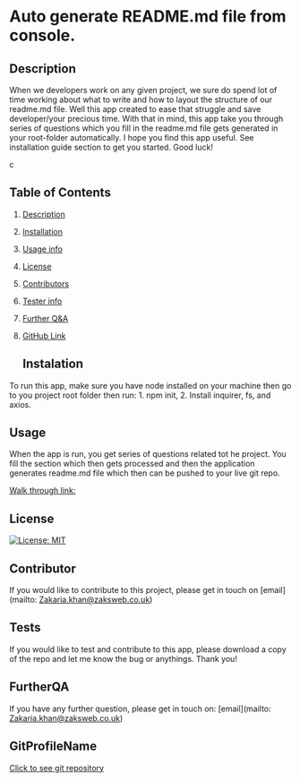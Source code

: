   
  #  Auto generate README.md file from console.  <a name="title-0"></a>
  ##  Description <a name="description-1"></a>

     

When we developers work on any given project, we sure do spend lot of time working about what to write and how to layout the structure of our readme.md file. Well this app created to ease that struggle and save developer/your precious time. With that in mind, this app take you through series of questions which you fill in the readme.md file gets generated in your root-folder automatically. I hope you find this app useful. See installation guide section to get you started. Good luck!
   
   c

## Table of Contents

   
1. [Description](#description-1)
   
2. [Installation](#instalation-2)
   
3. [Usage info](#usage-3)
   
4. [License](#license-4)
   
5. [Contributors](#contributor-5)
   
6. [Tester info](#tests-6)
   
7. [Further Q&A](#frutherQA-7)
   
8. [GitHub Link](#gitProfileName-8)
   
   ##  Instalation <a name="instalation-2"></a>

      

To run this app, make sure you have node installed on your machine then go to you project root folder then run: 1. npm init, 2. Install inquirer, fs, and axios.

   ##  Usage<a name="usage-3"></a>

      

When the app is run, you get series of questions related tot he project. You fill the section which then gets processed and then the application generates readme.md file which then can be pushed to your live git repo. 

      

[Walk through link:](https://youtu.be/hx_b2SmEK1U) 

   ##  License <a name="license-4"></a>

      

[![License: MIT](https://img.shields.io/badge/License-MIT-yellow.svg)](https://opensource.org/licenses/MIT)

   ##  Contributor <a name="contributor-5"></a>

      

If you would like to contribute to this project, please get in touch on [email](mailto: Zakaria.khan@zaksweb.co.uk)

   ##  Tests <a name="tests-6"></a>

      

If you would like to test and contribute to this app, please download a copy of the repo and let me know the bug or anythings. Thank you!

   ##  FurtherQA <a name="frutherQA-7"></a>

      

If you have any further question, please get in touch on: [email](mailto: Zakaria.khan@zaksweb.co.uk)

   ##  GitProfileName <a name="gitProfileName-8"></a>

      

[Click to see git repository](https://github.com/Zakaria1986)
   
